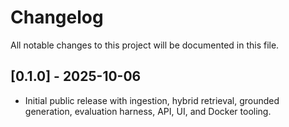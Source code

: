 ﻿# Changelog

All notable changes to this project will be documented in this file.

## [0.1.0] - 2025-10-06
- Initial public release with ingestion, hybrid retrieval, grounded generation, evaluation harness, API, UI, and Docker tooling.
